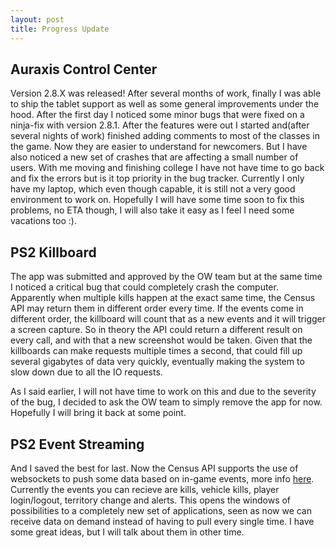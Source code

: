 ```yaml
---
layout: post
title: Progress Update
---
```


Auraxis Control Center
----------------------

Version 2.8.X was released! After several months of work, finally I was able to ship the tablet support as well as some general improvements under the hood. After the first day I noticed some minor bugs that were fixed on a ninja-fix with version 2.8.1. After the features were out I started and(after several nights of work) finished adding comments to most of the classes in the game. Now they are  easier to understand for newcomers. But I have also noticed a new set of crashes that are affecting a small number of users. With me moving and finishing college I have not have time to go back and fix the errors but is it top priority in the bug tracker. Currently I only have my laptop, which even though capable, it is still not a very good environment to work on. Hopefully I will have some time soon to fix this problems, no ETA though, I will also take it easy as I feel I need some vacations too :).


PS2 Killboard
-------------

The app was submitted and approved by the OW team but at the same time I noticed a critical bug that could completely crash the computer. Apparently when multiple kills happen at the exact same time, the Census API may return them in different order every time. If the events come in different order, the killboard will count that as a new events and it will trigger a screen capture. So in theory the API could return a different result on every call, and with that a new screenshot would be taken. Given that the killboards can make requests multiple times a second, that could fill up several gigabytes of data very quickly, eventually making the system to slow down due to all the IO requests. 

As I said earlier, I will not have time to work on this and due to the severity of the bug, I decided to ask the OW team to simply remove the app for now. Hopefully I will bring it back at some point.

PS2 Event Streaming
-------------------

And I saved the best for last. Now the Census API supports the use of websockets to push some data based on in-game events, more info <a href="https://census.soe.com/#ps2-websocket1">here</a>. Currently the events you can recieve are kills, vehicle kills, player login/logout, territory change and alerts. This opens the windows of possibilities to a completely new set of applications, seen as now we can receive data on demand instead of having to pull every single time. I have some great ideas, but I will talk about them in other time.

